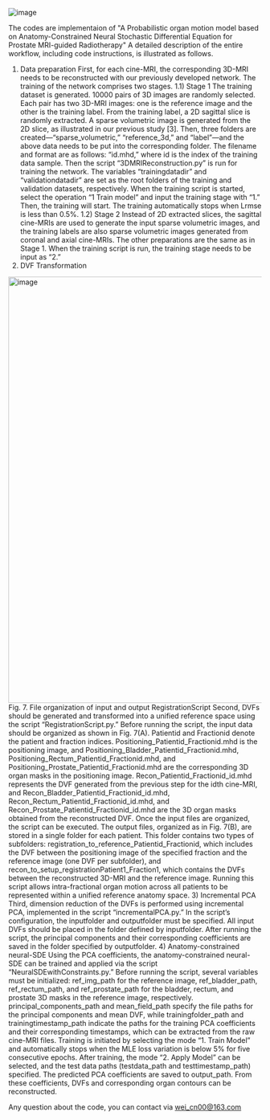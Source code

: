 
![image](https://github.com/user-attachments/assets/03aff302-666b-4929-b2ed-0fec34cb3929)


The codes are  implementaion of "A Probabilistic organ motion model based on Anatomy-Constrained Neural Stochastic Differential Equation for Prostate MRI-guided Radiotherapy"
A detailed description of the entire workflow, including code instructions, is illustrated as follows.
1)	Data preparation
First, for each cine-MRI, the corresponding 3D-MRI needs to be reconstructed with our previously developed network. The training of the network comprises two stages.
1.1)	 Stage 1
The training dataset is generated. 10000 pairs of 3D images are randomly selected. Each pair has two 3D-MRI images: one is the reference image and the other is the training label. From the training label, a 2D sagittal slice is randomly extracted. A sparse volumetric image is generated from the 2D slice, as illustrated in our previous study [3]. Then, three folders are created—“sparse_volumetric,” “reference_3d,” and “label”—and the above data needs to be put into the corresponding folder. The filename and format are as follows: “id.mhd,” where id is the index of the training data sample. Then the script “3DMRIReconstruction.py” is run for training the network. The variables “trainingdatadir” and “validationdatadir” are set as the root folders of the training and validation datasets, respectively. When the training script is started, select the operation “1 Train model” and input the training stage with “1.” Then, the training will start. The training automatically stops when Lrmse is less than 0.5%. 
1.2)	 Stage 2
Instead of 2D extracted slices, the sagittal cine-MRIs are used to generate the input sparse volumetric images, and the training labels are also sparse volumetric images generated from coronal and axial cine-MRIs. The other preparations are the same as in Stage 1. When the training script is run, the training stage needs to be input as “2.”
2)	DVF Transformation
 <img width="666" height="849" alt="image" src="https://github.com/user-attachments/assets/87769058-9e47-4ff1-9563-7e9291180453" />
Fig. 7. File organization of input and output RegistrationScript 
Second, DVFs should be generated and transformed into a unified reference space using the script “RegistrationScript.py.” Before running the script, the input data should be organized as shown in Fig. 7(A). Patientid and Fractionid denote the patient and fraction indices. Positioning_Patientid_Fractionid.mhd is the positioning image, and Positioning_Bladder_Patientid_Fractionid.mhd, Positioning_Rectum_Patientid_Fractionid.mhd, and Positioning_Prostate_Patientid_Fractionid.mhd are the corresponding 3D organ masks in the positioning image. Recon_Patientid_Fractionid_id.mhd represents the DVF generated from the previous step for the idth cine-MRI, and Recon_Bladder_Patientid_Fractionid_id.mhd, Recon_Rectum_Patientid_Fractionid_id.mhd, and Recon_Prostate_Patientid_Fractionid_id.mhd are the 3D organ masks obtained from the reconstructed DVF. Once the input files are organized, the script can be executed. The output files, organized as in Fig. 7(B), are stored in a single folder for each patient. This folder contains two types of subfolders: registration_to_reference_Patientid_Fractionid, which includes the DVF between the positioning image of the specified fraction and the reference image (one DVF per subfolder), and recon_to_setup_registrationPatient1_Fraction1, which contains the DVFs between the reconstructed 3D-MRI and the reference image. Running this script allows intra-fractional organ motion across all patients to be represented within a unified reference anatomy space.
3)	Incremental PCA
Third, dimension reduction of the DVFs is performed using incremental PCA, implemented in the script “incrementalPCA.py.” In the script’s configuration, the inputfolder and outputfolder must be specified. All input DVFs should be placed in the folder defined by inputfolder. After running the script, the principal components and their corresponding coefficients are saved in the folder specified by outputfolder.
4)	Anatomy-constrained neural-SDE
Using the PCA coefficients, the anatomy-constrained neural-SDE can be trained and applied via the script “NeuralSDEwithConstraints.py.” Before running the script, several variables must be initialized: ref_img_path for the reference image, ref_bladder_path, ref_rectum_path, and ref_prostate_path for the bladder, rectum, and prostate 3D masks in the reference image, respectively. principal_components_path and mean_field_path specify the file paths for the principal components and mean DVF, while trainingfolder_path and trainingtimestamp_path indicate the paths for the training PCA coefficients and their corresponding timestamps, which can be extracted from the raw cine-MRI files. Training is initiated by selecting the mode “1. Train Model” and automatically stops when the MLE loss variation is below 5% for five consecutive epochs. After training, the mode “2. Apply Model” can be selected, and the test data paths (testdata_path and testtimestamp_path) specified. The predicted PCA coefficients are saved to output_path. From these coefficients, DVFs and corresponding organ contours can be reconstructed.


Any question about the code, you can contact via wei_cn00@163.com
                        
